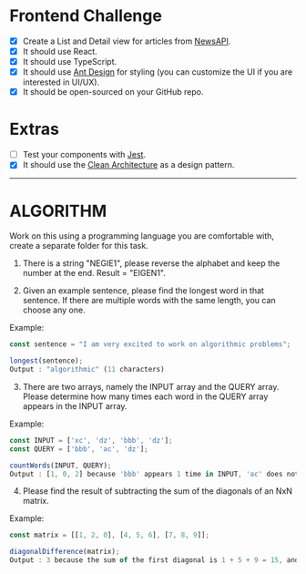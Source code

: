 # Frontend Challenge

- [x] Create a List and Detail view for articles from [NewsAPI](https://newsapi.org/).
- [x] It should use React.
- [x] It should use TypeScript.
- [x] It should use [Ant Design](https://ant.design/) for styling (you can customize the UI if you are interested in UI/UX).
- [x] It should be open-sourced on your GitHub repo.

# Extras
- [ ] Test your components with [Jest](https://jest-everywhere.now.sh).
- [x] It should use the [Clean Architecture](https://medium.com/@rostislavdugin/the-clean-architecture-using-react-and-typescript-a832662af803) as a design pattern.

------

# ALGORITHM
Work on this using a programming language you are comfortable with, create a separate folder for this task.

1. There is a string "NEGIE1", please reverse the alphabet and keep the number at the end. Result = "EIGEN1".

2. Given an example sentence, please find the longest word in that sentence. If there are multiple words with the same length, you can choose any one.

Example:
```js
const sentence = "I am very excited to work on algorithmic problems";

longest(sentence); 
Output : "algorithmic" (11 characters)
```

3. There are two arrays, namely the INPUT array and the QUERY array. Please determine how many times each word in the QUERY array appears in the INPUT array.

Example:
```js
const INPUT = ['xc', 'dz', 'bbb', 'dz'];
const QUERY = ['bbb', 'ac', 'dz'];

countWords(INPUT, QUERY);
Output : [1, 0, 2] because 'bbb' appears 1 time in INPUT, 'ac' does not appear in INPUT, and 'dz' appears 2 times in INPUT.
```

4. Please find the result of subtracting the sum of the diagonals of an NxN matrix.

Example:
```js
const matrix = [[1, 2, 0], [4, 5, 6], [7, 8, 9]];

diagonalDifference(matrix);
Output : 3 because the sum of the first diagonal is 1 + 5 + 9 = 15, and the sum of the second diagonal is 0 + 5 + 7 = 12, so the difference is 15 - 12 = 3.
```
